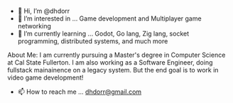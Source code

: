 - 👋 Hi, I’m @dhdorr
- 👀 I’m interested in ... Game development and Multiplayer game networking
- 🌱 I’m currently learning ... Godot, Go lang, Zig lang, socket programming, distributed systems, and much more

About Me: I am currently pursuing a Master's degree in Computer Science at Cal State Fullerton. I am also working as a Software Engineer, doing fullstack mainainence on a legacy system. But the end goal is to work in video game development!

- 📫 How to reach me ... dhdorr@gmail.com

<!---
dhdorr/dhdorr is a ✨ special ✨ repository because its `README.md` (this file) appears on your GitHub profile.
You can click the Preview link to take a look at your changes.
--->
